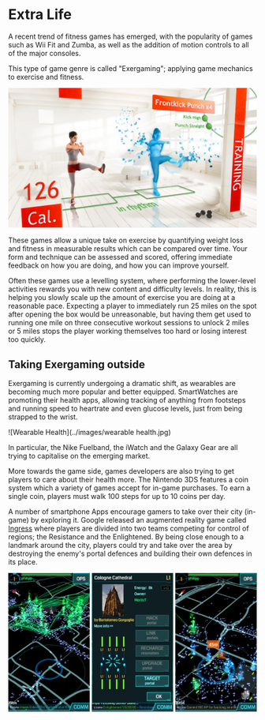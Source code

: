 # Extra Life

A recent trend of fitness games has emerged, with the popularity of games such as Wii Fit and Zumba, as well as the addition of motion controls to all of the major consoles.

This type of game genre is called "Exergaming"; applying game mechanics to exercise and fitness.

![Your Shape: Fitness Evolved](../images/YSFE.jpg)

These games allow a unique take on exercise by quantifying weight loss and fitness in measurable results which can be compared over time. Your form and technique can be assessed and scored, offering immediate feedback on how you are doing, and how you can improve yourself.

Often these games use a levelling system, where performing the lower-level activities rewards you with new content and difficulty levels. In reality, this is helping you slowly scale up the amount of exercise you are doing at a reasonable pace. Expecting a player to immediately run 25 miles on the spot after opening the box would be unreasonable, but having them get used to running one mile on three consecutive workout sessions to unlock 2 miles or 5 miles stops the player working themselves too hard or losing interest too quickly.

## Taking Exergaming outside

Exergaming is currently undergoing a dramatic shift, as wearables are becoming much more popular and better equipped. SmartWatches are promoting their health apps, allowing tracking of anything from footsteps and running speed to heartrate and even glucose levels, just from being strapped to the wrist.

![Wearable Health](../images/wearable health.jpg)

In particular, the Nike Fuelband, the iWatch and the Galaxy Gear are all trying to capitalise on the emerging market.

More towards the game side, games developers are also trying to get players to care about their health more. The Nintendo 3DS features a coin system which a variety of games accept for in-game purchases. To earn a single coin, players must walk 100 steps for up to 10 coins per day.

A number of smartphone Apps encourage gamers to take over their city (in-game) by exploring it. Google released an augmented reality game called [Ingress](www.ingress.com) where players are divided into two teams competing for control of regions; the Resistance and the Enlightened. By being close enough to a landmark around the city, players could try and take over the area by destroying the enemy's portal defences and building their own defences in its place.

![Ingress](../images/Ingress.jpg)
